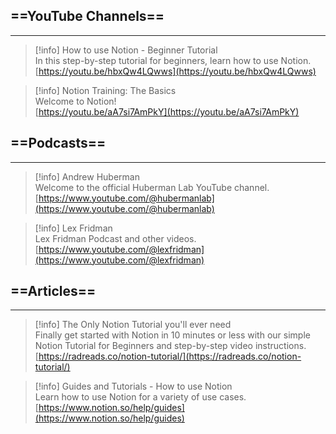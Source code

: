 ## ==YouTube Channels==

---

> [!info] How to use Notion - Beginner Tutorial  
> In this step-by-step tutorial for beginners, learn how to use Notion.  
> [https://youtu.be/hbxQw4LQwws](https://youtu.be/hbxQw4LQwws)  

> [!info] Notion Training: The Basics  
> Welcome to Notion!  
> [https://youtu.be/aA7si7AmPkY](https://youtu.be/aA7si7AmPkY)  

## ==Podcasts==

---

> [!info] Andrew Huberman  
> Welcome to the official Huberman Lab YouTube channel.  
> [https://www.youtube.com/@hubermanlab](https://www.youtube.com/@hubermanlab)  

> [!info] Lex Fridman  
> Lex Fridman Podcast and other videos.  
> [https://www.youtube.com/@lexfridman](https://www.youtube.com/@lexfridman)  

## ==Articles==

---

> [!info] The Only Notion Tutorial you'll ever need  
> Finally get started with Notion in 10 minutes or less with our simple Notion Tutorial for Beginners and step-by-step video instructions.  
> [https://radreads.co/notion-tutorial/](https://radreads.co/notion-tutorial/)  

> [!info] Guides and Tutorials - How to use Notion  
> Learn how to use Notion for a variety of use cases.  
> [https://www.notion.so/help/guides](https://www.notion.so/help/guides)